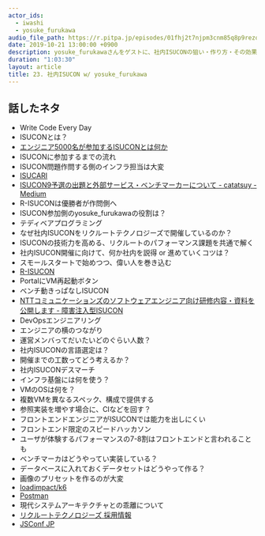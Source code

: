 ```yaml
---
actor_ids:
  - iwashi
  - yosuke_furukawa
audio_file_path: https://r.pitpa.jp/episodes/01fhj2t7njpm3cnm85q8p9rezq.mp3
date: 2019-10-21 13:00:00 +0900
description: yosuke_furukawaさんをゲストに、社内ISUCONの狙い・作り方・その効果などについて語っていただいたエピソードです。
duration: "1:03:30"
layout: article
title: 23. 社内ISUCON w/ yosuke_furukawa
---
```


## 話したネタ

- Write Code Every Day
- ISUCONとは？
- [エンジニア5000名が参加するISUCONとは何か](https://speakerdeck.com/line_developers/what-is-isucon-where-5000-engineers-participate)
- ISUCONに参加するまでの流れ
- ISUCON問題作問する側のインフラ担当は大変
- [ISUCARI](https://github.com/isucon/isucon9-qualify)
- [ISUCON9予選の出題と外部サービス・ベンチマーカーについて - catatsuy - Medium](https://medium.com/@catatsuy/isucon9-qualify-969c3abdf011)
- R-ISUCONは優勝者が作問側へ
- ISUCON参加側のyosuke_furukawaの役割は？
- テディベアプログラミング
- なぜ社内ISUCONをリクルートテクノロジーズで開催しているのか？
- ISUCONの技術力を高める、リクルートのパフォーマンス課題を共通で解く
- 社内ISUCON開催に向けて、何か社内を説得 or 進めていくコツは？
- スモールスタートで始めつつ、偉い人を巻き込む
- [R-ISUCON](https://github.com/recruit-tech/r-isucon)
- PortalにVM再起動ボタン
- ベンチ動きっぱなしISUCON
- [NTTコミュニケーションズのソフトウェアエンジニア向け研修内容・資料を公開します - 障害注入型ISUCON](https://developer.ntt.com/ja/blog/7bd554e6-30df-4c33-9e94-7e4202bdf2c0)
- DevOpsエンジニアリング
- エンジニアの横のつながり
- 運営メンバってだいたいどのぐらい人数？
- 社内ISUCONの言語選定は？
- 開催までの工数ってどう考えるか？
- 社内ISUCONデスマーチ
- インフラ基盤には何を使う？
- VMのOSは何を？
- 複数VMを異なるスペック、構成で提供する
- 参照実装を増やす場合に、CIなどを回す？
- フロントエンドエンジニアがISUCONでは能力を出しにくい
- フロントエンド限定のスピードハッカソン
- ユーザが体験するパフォーマンスの7-8割はフロントエンドと言われることも
- ベンチマーカはどうやってい実装している？
- データベースに入れておくデータセットはどうやって作る？
- 画像のプリセットを作るのが大変
- [loadimpact/k6](https://github.com/loadimpact/k6)
- [Postman](https://www.getpostman.com)
- 現代システムアーキテクチャとの乖離について
- [リクルートテクノロジーズ 採用情報](https://recruit-tech.co.jp/recruitment/)
- [JSConf JP](https://jsconf.jp/2019/)
